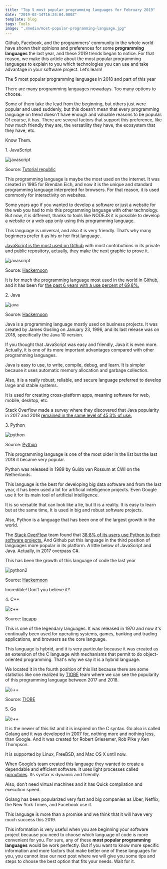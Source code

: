 ```yaml
---
title: "Top 5 most popular programming languages for February 2019"
date: "2019-02-14T16:24:04.000Z"
template: blog
tags: Tools
image: "./media/most-popular-programming-language.jpg"
---
```



Github, Facebook, and the programmers' community in the whole world have shown their opinions and preferences for some **programming languages** the last year, and these 2019 trends began to notice. For that reason, we make this article about the most popular programming languages to explain to you which technologies you can use and take advantage in your software project. Let’s learn!

<title-2>The 5 most popular programming languages in 2018 and part of this year</title-2>

There are many programming languages nowadays. Too many options to choose. 

Some of them take the lead from the beginning, but others just were popular and used suddenly, but this doesn’t mean that every programming language on trend doesn’t have enough and valuable reasons to be popular. Of course, it has. There are several factors that support this preference, like how much friendly they are, the versatility they have, the ecosystem that they have, etc. 

Know Them.

<title-3>1. JavaScript</title-3>

![javascript](media/javascript.png)

Source: [Tutorial republic](https://www.tutorialrepublic.com/javascript-tutorial/)

This programming language is maybe the most used on the internet. It was created in 1995 for Brendan Eich, and now it is the unique and standard programming language interpreted for browsers. For that reason, it is used commonly for interactivity on websites.  

Some years ago if you wanted to develop a software or just a website for the web you had to mix this programming language with other technology. But now, it is different, thanks to tools like NODEJS it is possible to develop a website or a web app only using this programming language. 

This language is universal, and also it is very friendly. That’s why many beginners prefer it as his or her first language. 

[JavaScript is the most used on Github](https://www.businessinsider.com/the-10-most-popular-programming-languages-according-to-github-2018-10#1-javascript-10) with most contributions in its private and public repository, actually, they make the next graphic to prove it.

![javascript](media/javascript2.png)

Source: [Hackernoon](https://hackernoon.com/top-3-most-popular-programming-languages-in-2018-and-their-annual-salaries-51b4a7354e06)

It is for much the programming language most used in the world in Github, and it has been for [the past 6 years with a use percent of 69,8%.](https://hackernoon.com/top-3-most-popular-programming-languages-in-2018-and-their-annual-salaries-51b4a7354e06)

<title-3>2. Java</title-3>

![java](media/java.jpeg)

Source: [Hackernoon](https://hackernoon.com/is-java-good-for-your-web-application-development-83c5b2d0344a)

Java is a programming language mostly used on business projects. It was created by James Gosling on January 23, 1996, and its last release was on 2018, specifically the Java 10 version. 

If you thought that JavaScript was easy and friendly, Java it is even more. Actually, it is one of its more important advantages compared with other programming languages. 

Java is easy to use, to write, compile, debug, and learn. It is simpler because it uses automatic memory allocation and garbage collection. 

Also, it is a really robust, reliable, and secure language preferred to develop large and stable systems. 

It is used for creating cross-platform apps, meaning software for web, mobile, desktop, etc. 

Stack Overflow made a survey where they discovered that Java popularity in 2017 and 2018 [remained in the same level of 45,3% of use.](https://hackernoon.com/top-3-most-popular-programming-languages-in-2018-and-their-annual-salaries-51b4a7354e06)

<title-3>3. Python</title-3>

![python](media/python.png)

Source: [Python](https://www.python.org/)

This programming language is one of the most older in the list but the last 2018 it became very popular. 

Python was released in 1989 by Guido van Rossum at CWI on the Netherlands. 

This language is the best for developing big data software and from the last year, it has been used a lot for artificial intelligence projects. Even Google use it for its main tool of artificial intelligence. 

It is so versatile that can look like a lie, but It is a reality. It is easy to learn but at the same time, It is used in big and robust software projects. 

Also, Python is a language that has been one of the largest growth in the world. 

The [Stack OverFlow](https://stackoverflow.blog/) team found that [38;8% of its users use Python to their software projects.](https://hackernoon.com/top-3-most-popular-programming-languages-in-2018-and-their-annual-salaries-51b4a7354e06) And Github put this language in the third position of languages more popular in its platform. A little below of JavaScript and Java. Actually, in 2017 overpass C#.

This has been the growth of this language of code the last year

![python2](media/python2.png)

Source: [Hackernoon](https://hackernoon.com/top-3-most-popular-programming-languages-in-2018-and-their-annual-salaries-51b4a7354e06)

Incredible! Don’t you believe it?

<title-3>4. C++</title-3>

![c++](media/c++.jpg)

Source: [Incapp](http://www.incapp.in/cpp-language-training-institute-greater-noida)

This is one of the legendary languages. It was released in 1970 and now it's continually been used for operating systems, games, banking and trading applications, and browsers as the core language. 

This language is hybrid, and it is very particular because it was created as an extension of the C language with mechanisms that permit to do object-oriented programming. That's why we say it is a hybrid language. 

We located it in the fourth position of this list because there are some statistics like one realized by [TIOBE](https://www.tiobe.com/tiobe-index/) team where we can see the popularity of this programming language between 2017 and 2018.

![c++](media/c++.png)

Source: [TIOBE](https://www.tiobe.com/tiobe-index/)

<title-3>5. Go</title-3>

![c++](media/go.png)

It is the newer of this list and it is inspired on the C syntax. Go also is called Golang and it was developed in 2007 for, nothing more and nothing less, than Google. And it was created for Robert Griesemer, Rob Pike y Ken Thompson. 

It is supported by Linux, FreeBSD, and Mac OS X until now. 

When Google’s team created this language they wanted to create a dependable and efficient software. It uses light processes called [goroutines](https://tour.golang.org/concurrency/1). Its syntax is dynamic and friendly. 

Also, don’t need virtual machines and it has Quick compilation and execution speed. 

Golang has been popularized very fast and big companies as Uber, Netflix, the New York Times, and Facebook use it. 

This language is more than a promise and we think that it will have very much success this 2019. 

This information is very useful when you are beginning your software project because you need to choose which language of code is more convenient for you. For sure, any of these **most popular programming languages** would be work perfectly. But if you want to know more specific information and more factors that make better one of these languages for you, you cannot lose our next post where we will give you some tips and steps to choose the best option that fits your needs. Wait for it. 

